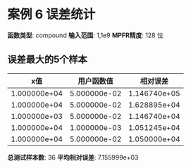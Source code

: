 # 案例 6 误差统计

**函数类型**: compound
**输入范围**: 1,1e9
**MPFR精度**: 128 位

## 误差最大的5个样本

| x值 | 用户函数值 | 相对误差 |
|-----|-----------|----------|
| 1.000000e+04 | 5.000000e-02 | 1.146740e+05 |
| 1.000000e+04 | 5.000000e-02 | 1.628895e+04 |
| 1.000000e+03 | 5.000000e-02 | 1.146740e+04 |
| 1.000000e+04 | 1.000000e-03 | 1.051245e+04 |
| 1.000000e+04 | 5.000000e-02 | 1.050000e+04 |

**总测试样本数**: 36
**平均相对误差**: 7.155999e+03
